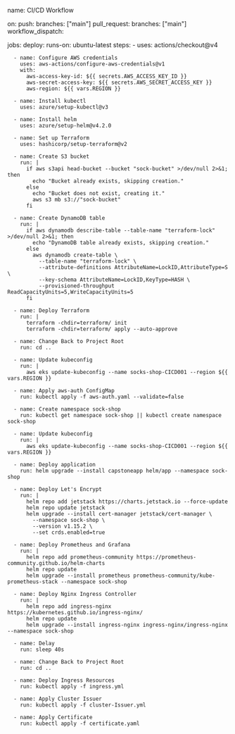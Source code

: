 name: CI/CD Workflow

on:
  push:
    branches: ["main"]
  pull_request:
    branches: ["main"]
  workflow_dispatch:

jobs:
  deploy:
    runs-on: ubuntu-latest
    steps:
      - uses: actions/checkout@v4

      - name: Configure AWS credentials
        uses: aws-actions/configure-aws-credentials@v1
        with:
          aws-access-key-id: ${{ secrets.AWS_ACCESS_KEY_ID }}
          aws-secret-access-key: ${{ secrets.AWS_SECRET_ACCESS_KEY }}
          aws-region: ${{ vars.REGION }}

      - name: Install kubectl
        uses: azure/setup-kubectl@v3 

      - name: Install helm
        uses: azure/setup-helm@v4.2.0 

      - name: Set up Terraform
        uses: hashicorp/setup-terraform@v2 

      - name: Create S3 bucket
        run: |
          if aws s3api head-bucket --bucket "sock-bucket" >/dev/null 2>&1; then
            echo "Bucket already exists, skipping creation."
          else
            echo "Bucket does not exist, creating it."
            aws s3 mb s3://"sock-bucket"
          fi

      - name: Create DynamoDB table
        run: |
          if aws dynamodb describe-table --table-name "terraform-lock" >/dev/null 2>&1; then
            echo "DynamoDB table already exists, skipping creation."
          else
            aws dynamodb create-table \
              --table-name "terraform-lock" \
              --attribute-definitions AttributeName=LockID,AttributeType=S \
              --key-schema AttributeName=LockID,KeyType=HASH \
              --provisioned-throughput ReadCapacityUnits=5,WriteCapacityUnits=5
          fi

      - name: Deploy Terraform
        run: |
          terraform -chdir=terraform/ init
          terraform -chdir=terraform/ apply --auto-approve

      - name: Change Back to Project Root
        run: cd ..
      
      - name: Update kubeconfig
        run: |
          aws eks update-kubeconfig --name socks-shop-CICD001 --region ${{ vars.REGION }}

      - name: Apply aws-auth ConfigMap
        run: kubectl apply -f aws-auth.yaml --validate=false
      
      - name: Create namespace sock-shop
        run: kubectl get namespace sock-shop || kubectl create namespace sock-shop

      - name: Update kubeconfig
        run: |
          aws eks update-kubeconfig --name socks-shop-CICD001 --region ${{ vars.REGION }}

      - name: Deploy application
        run: helm upgrade --install capstoneapp helm/app --namespace sock-shop

      - name: Deploy Let's Encrypt
        run: |
          helm repo add jetstack https://charts.jetstack.io --force-update
          helm repo update jetstack
          helm upgrade --install cert-manager jetstack/cert-manager \
            --namespace sock-shop \
            --version v1.15.2 \
            --set crds.enabled=true

      - name: Deploy Prometheus and Grafana
        run: |
          helm repo add prometheus-community https://prometheus-community.github.io/helm-charts
          helm repo update
          helm upgrade --install prometheus prometheus-community/kube-prometheus-stack --namespace sock-shop

      - name: Deploy Nginx Ingress Controller
        run: |
          helm repo add ingress-nginx https://kubernetes.github.io/ingress-nginx/
          helm repo update
          helm upgrade --install ingress-nginx ingress-nginx/ingress-nginx --namespace sock-shop

      - name: Delay
        run: sleep 40s

      - name: Change Back to Project Root
        run: cd ..

      - name: Deploy Ingress Resources
        run: kubectl apply -f ingress.yml

      - name: Apply Cluster Issuer
        run: kubectl apply -f cluster-Issuer.yml

      - name: Apply Certificate
        run: kubectl apply -f certificate.yaml
               

